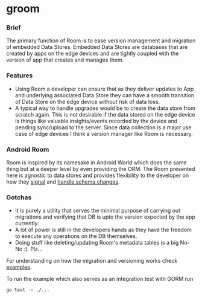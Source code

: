 # groom

### Brief
The primary function of Room is to ease version management and migration of embedded Data Stores.
Embedded Data Stores are databases that are created by apps on the edge devices and are tightly coupled with the
version of app that creates and manages them.

### Features
* Using Room a developer can ensure that as they deliver updates to App and underlying associated Data Store they can
have a smooth transition of Data Store on the edge device without risk of data loss.  
* A typical way to handle upgrades would be to create the data store from scratch again. This is not desirable if the
data stored on the edge device is things like valuable insights/events recorded by the device and pending sync/upload to the
server. Since data collection is a major use case of edge devices I think a version manager like Room is necessary.

### Android Room
Room is inspired by its namesake in Android World which does the same thing but at a deeper level by even providing the ORM.
The Room presented here is agnostic to data stores and provides flexibility to the developer on how they [signal](https://github.com/gamble09/groom/blob/master/orm/orm.go#L31) and [handle schema changes](https://github.com/gamble09/groom/blob/master/orm/orm.go#L36).

### Gotchas
* It is purely a utility that serves the minimal purpose of carrying out migrations and verifying that DB is upto the version expected by the app currently.  
* A lot of power is still in the developers hands as they have the freedom to execute any operations on the DB themselves.
* Doing stuff like deleting/updating Room's metadata tables is a big No-No :). Plz...

For understanding on how the migration and versioning works check [examples](https://github.com/gamble09/groom/tree/master/example).  

To run the example which also serves as an integration test with GORM run
```sh
go test -v ./...
```
